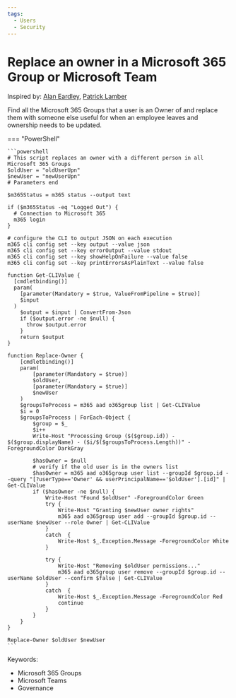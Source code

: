 ```yaml
---
tags:  
  - Users
  - Security
---
```


# Replace an owner in a Microsoft 365 Group or Microsoft Team

Inspired by: [Alan Eardley](https://blog.eardley.org.uk/2021/04/managing-teams-movers-and-leavers/), [Patrick Lamber](https://www.nubo.eu/Replace-Owners-In-A-Microsoft-Group-Or-Team/)

Find all the Microsoft 365 Groups that a user is an Owner of and replace them with someone else useful for when an employee leaves and ownership needs to be updated.

=== "PowerShell"

    ```powershell
    # This script replaces an owner with a different person in all Microsoft 365 Groups
    $oldUser = "oldUserUpn"
    $newUser = "newUserUpn"
    # Parameters end

    $m365Status = m365 status --output text

    if ($m365Status -eq "Logged Out") {
      # Connection to Microsoft 365
      m365 login
    }

    # configure the CLI to output JSON on each execution
    m365 cli config set --key output --value json
    m365 cli config set --key errorOutput --value stdout
    m365 cli config set --key showHelpOnFailure --value false
    m365 cli config set --key printErrorsAsPlainText --value false

    function Get-CLIValue {
      [cmdletbinding()]
      param(
        [parameter(Mandatory = $true, ValueFromPipeline = $true)]
        $input
      )
        $output = $input | ConvertFrom-Json
        if ($output.error -ne $null) {
          throw $output.error
        }
        return $output
    }

    function Replace-Owner {
        [cmdletbinding()]
        param(
            [parameter(Mandatory = $true)]
            $oldUser,
            [parameter(Mandatory = $true)]
            $newUser
        )
        $groupsToProcess = m365 aad o365group list | Get-CLIValue  
        $i = 0
        $groupsToProcess | ForEach-Object {
            $group = $_
            $i++
            Write-Host "Processing Group ($($group.id)) - $($group.displayName) - ($i/$($groupsToProcess.Length))" -ForegroundColor DarkGray
    
            $hasOwner = $null
            # verify if the old user is in the owners list
            $hasOwner = m365 aad o365group user list --groupId $group.id --query "[?userType=='Owner' && userPrincipalName=='$oldUser'].[id]" | Get-CLIValue
            if ($hasOwner -ne $null) {
                Write-Host "Found $oldUser" -ForegroundColor Green
                try {
                    Write-Host "Granting $newUser owner rights"
                    m365 aad o365group user add --groupId $group.id --userName $newUser --role Owner | Get-CLIValue
                }
                catch  {
                    Write-Host $_.Exception.Message -ForegroundColor White
                }

                try {
                    Write-Host "Removing $oldUser permissions..."
                    m365 aad o365group user remove --groupId $group.id --userName $oldUser --confirm $false | Get-CLIValue
                }
                catch  {
                    Write-Host $_.Exception.Message -ForegroundColor Red
                    continue
                }
            }
        }
    }

    Replace-Owner $oldUser $newUser
    ```

Keywords:

- Microsoft 365 Groups
- Microsoft Teams
- Governance
